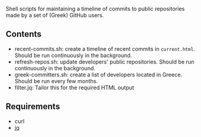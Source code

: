 Shell scripts for maintaining a timeline of commits to public
repositories made by a set of (Greek) GitHub users.

## Contents
* recent-commits.sh: create a timeline of recent commits in `current.html`. Should be run continuously in the background.
* refresh-repos.sh: update developers' public repositories. Should be run continuously in the background.
* greek-committers.sh: create a list of developers located in Greece.  Should be run every few months.
* filter.jq: Tailor this for the required HTML output

## Requirements
* curl
* [jq](http://stedolan.github.io/jq/)
